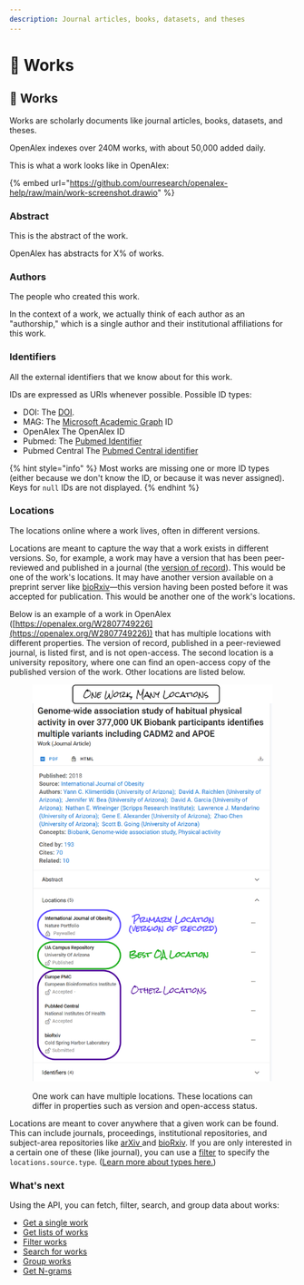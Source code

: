 ```yaml
---
description: Journal articles, books, datasets, and theses
---
```


# 📄 Works

## 📄 Works

Works are scholarly documents like journal articles, books, datasets, and theses.

OpenAlex indexes over 240M works, with about 50,000 added daily.

This is what a work looks like in OpenAlex:

{% embed url="https://github.com/ourresearch/openalex-help/raw/main/work-screenshot.drawio" %}

### Abstract

This is the abstract of the work.

OpenAlex has abstracts for X% of works.

### Authors

The people who created this work.

In the context of a work, we actually think of each author as an "authorship," which is a single author and their institutional affiliations for this work.

### Identifiers

All the external identifiers that we know about for this work.

IDs are expressed as URIs whenever possible. Possible ID types:

* DOI: The [DOI](https://en.wikipedia.org/wiki/Digital\_object\_identifier).
* MAG: The [Microsoft Academic Graph](https://www.microsoft.com/en-us/research/project/microsoft-academic-graph/) ID
* OpenAlex The OpenAlex ID
* Pubmed: The [Pubmed Identifier](https://en.wikipedia.org/wiki/PubMed#PubMed\_identifier)
* Pubmed Central The [Pubmed Central identifier](https://www.ncbi.nlm.nih.gov/pmc/about/public-access-info/)

{% hint style="info" %}
Most works are missing one or more ID types (either because we don't know the ID, or because it was never assigned). Keys for `null` IDs are not displayed.
{% endhint %}

### Locations

The locations online where a work lives, often in different versions.

Locations are meant to capture the way that a work exists in different versions. So, for example, a work may have a version that has been peer-reviewed and published in a journal (the [version of record](https://en.wikipedia.org/wiki/Version\_of\_record)). This would be one of the work's locations. It may have another version available on a preprint server like [bioRxiv](https://www.biorxiv.org/)—this version having been posted before it was accepted for publication. This would be another one of the work's locations.

Below is an example of a work in OpenAlex ([https://openalex.org/W2807749226](https://openalex.org/W2807749226)) that has multiple locations with different properties. The version of record, published in a peer-reviewed journal, is listed first, and is not open-access. The second location is a university repository, where one can find an open-access copy of the published version of the work. Other locations are listed below.

<figure><img src="../../.gitbook/assets/locations_screenshot_annotate (2).png" alt=""><figcaption><p>One work can have multiple locations. These locations can differ in properties such as version and open-access status.</p></figcaption></figure>

Locations are meant to cover anywhere that a given work can be found. This can include journals, proceedings, institutional repositories, and subject-area repositories like [arXiv ](https://arxiv.org/)and [bioRxiv](https://www.biorxiv.org/). If you are only interested in a certain one of these (like journal), you can use a [filter](broken-reference) to specify the `locations.source.type`. ([Learn more about types here.](https://github.com/ourresearch/openalex-docs/blob/sandbox/sources/source-object.md#type))


### What's next

Using the API, you can fetch, filter, search, and group data about works:

* [Get a single work](broken-reference/)
* [Get lists of works](broken-reference/)
* [Filter works](broken-reference/)
* [Search for works](broken-reference/)
* [Group works](broken-reference/)
* [Get N-grams](get-n-grams.md)
